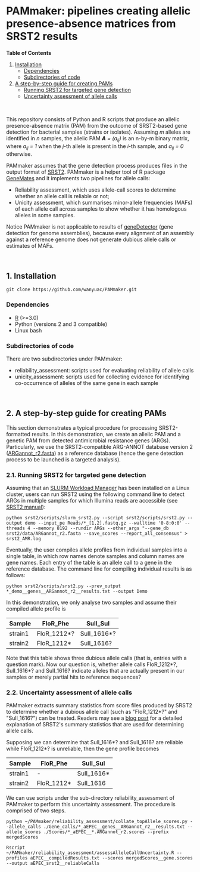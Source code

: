 # PAMmaker: pipelines creating allelic presence-absence matrices from SRST2 results

**Table of Contents**

1. [Installation](#Installation)
    - [Dependencies](#Dependencies)
    - [Subdirectories of code](#Subdirectories)
2. [A step-by-step guide for creating PAMs](#guide)
    - [Running SRST2 for targeted gene detection](#srst2)
    - [Uncertainty assessment of allele calls](#uncertainty)

<br/>

This repository consists of Python and R scripts that produce an allelic presence-absence matrix (PAM) from the outcome of SRST2-based gene detection for bacterial samples (strains or isolates). Assuming _m_ alleles are identified in _n_ samples, the allelic PAM _**A** = (a<sub>ij</sub>)_ is an n-by-m binary matrix, where _a<sub>ij</sub> = 1_ when the _j_-th allele is present in the _i_-th sample, and _a<sub>ij</sub> = 0_ otherwise.

PAMmaker assumes that the gene detection process produces files in the output format of [SRST2](https://github.com/katholt/srst2). PAMmaker is a helper tool of R package [GeneMates](https://github.com/wanyuac/GeneMates) and it implements two pipelines for allele calls:  

* Reliability assessment, which uses allele-call scores to determine whether an allele call is reliable or not;  
* Unicity assessment, which summarises minor-allele frequencies (MAFs) of each allele call across samples to show whether it has homologous alleles in some samples.  

Notice PAMmaker is not applicable to results of [geneDetector](https://github.com/wanyuac/geneDetector) (gene detection for genome assemblies), because every alignment of an assembly against a reference genome does not generate dubious allele calls or estimates of MAFs.

<br/>

## 1. Installation<a name = "Installation"/>
```
git clone https://github.com/wanyuac/PAMmaker.git
```

### Dependencies<a name = "Dependencies"/>

* [R](https://www.r-project.org) (>=3.0)
* Python (versions 2 and 3 compatible)
* Linux bash

### Subdirectories of code<a name = "Subdirectories"/>
There are two subdirectories under PAMmaker:  

* reliability\_assessment: scripts used for evaluating reliability of allele calls  
* unicity\_assessment: scripts used for collecting evidence for identifying co-occurrence of alleles of the same gene in each sample  

<br/>

## 2. A step-by-step guide for creating PAMs<a name = "guide"/>

This section demonstrates a typical procedure for processing SRST2-formatted results. In this demonstration, we create an allelic PAM and a genetic PAM from detected antimicrobial resistance genes (ARGs). Particularly, we use the SRST2-compatible ARG-ANNOT database version 2 ([ARGannot_r2.fasta](https://github.com/katholt/srst2/blob/master/data/ARGannot_r2.fasta)) as a reference database (hence the gene detection process to be launched is a targeted analysis).

### 2.1. Running SRST2 for targeted gene detection<a name = "srst2"/>
Assuming that an [SLURM Workload Manager](https://slurm.schedmd.com/documentation.html) has been installed on a Linux cluster, users can run SRST2 using the following command line to detect ARGs in multiple samples for which Illumina reads are accessible (see [SRST2 manual](https://github.com/katholt/srst2)):

```
python srst2/scripts/slurm_srst2.py --script srst2/scripts/srst2.py --output demo --input_pe Reads/*_[1,2].fastq.gz --walltime '0-8:0:0' --threads 4 --memory 8192 --rundir ARGs --other_args "--gene_db srst2/data/ARGannot_r2.fasta --save_scores --report_all_consensus" > srst2_AMR.log
```

Eventually, the user compiles allele profiles from individual samples into a single table, in which row names denote samples and column names are gene names. Each entry of the table is an allele call to a gene in the reference database. The command line for compiling individual results is as follows:

```
python srst2/scripts/srst2.py --prev_output *_demo__genes__ARGannot_r2__results.txt --output Demo
```

In this demonstration, we only analyse two samples and assume their compiled allele profile is 

| Sample  | FloR\_Phe    | SulI\_Sul    |
|---------|-------------|-------------|
| strain1 | FloR\_1212\*? | SulI\_1616\*? |
| strain2 | FloR\_1212\*  | SulI\_1616?  |

Note that this table shows three dubious allele calls (that is, entries with a question mark). Now our question is, whether allele calls FloR\_1212*?, SulI\_1616\*? and SulI\_1616? indicate alleles that are actually present in our samples or merely partial hits to reference sequences?

### 2.2. Uncertainty assessment of allele calls<a name = "uncertainty"/>

PAMmaker extracts summary statistics from score files produced by SRST2 to determine whether a dubious allele call (such as "FloR\_1212*?" and "SulI\_1616?") can be treated. Readers may see a [blog post](https://www.microbialsystems.cn/en/post/srst2/) for a detailed explanation of SRST2's summary statistics that are used for determining allele calls.

Supposing we can determine that SulI\_1616\*? and SulI\_1616? are reliable while FloR\_1212\*? is unreliable, then the gene profile becomes

| Sample  | FloR\_Phe    | SulI\_Sul    |
|---------|-------------|-------------|
| strain1 | - | SulI\_1616\* |
| strain2 | FloR\_1212\*  | SulI\_1616  |

We can use scripts under the sub-directory reliability\_assessment of PAMmaker to perform this uncertainty assessment. The procedure is comprised of two steps.

```
python ~/PAMmaker/reliability_assessment/collate_topAllele_scores.py --allele_calls ./Gene_calls/*_aEPEC__genes__ARGannot_r2__results.txt --allele_scores ./Scores/*_aEPEC__*.ARGannot_r2.scores --prefix mergedScores
```

```
Rscript ~/PAMmaker/reliability_assessment/assessAlleleCallUncertainty.R --profiles aEPEC__compiledResults.txt --scores mergedScores__gene.scores --output aEPEC_srst2__reliableCalls
```

